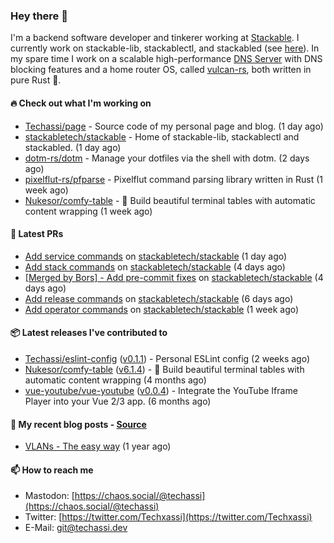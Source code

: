 ### Hey there 👋

I'm a backend software developer and tinkerer working at [Stackable][stackable]. I currently work on
stackable-lib, stackablectl, and stackabled (see [here][stackable-work]). In my spare time I work on
a scalable high-performance [DNS Server][portal] with DNS blocking features and a home router OS,
called [vulcan-rs][vulcan], both written in pure Rust 🦀.

[stackable-work]: https://github.com/stackabletech/stackable
[stackable]: https://github.com/stackabletech
[portal]: https://github.com/portal-rs/portal
[vulcan]: https://github.com/vulcan-rs

#### 🔥 Check out what I'm working on


- [Techassi/page](https://github.com/Techassi/page) - Source code of my personal page and blog. (1 day ago)
- [stackabletech/stackable](https://github.com/stackabletech/stackable) - Home of stackable-lib, stackablectl and stackabled. (1 day ago)
- [dotm-rs/dotm](https://github.com/dotm-rs/dotm) - Manage your dotfiles via the shell with dotm. (2 days ago)
- [pixelflut-rs/pfparse](https://github.com/pixelflut-rs/pfparse) - Pixelflut command parsing library written in Rust (1 week ago)
- [Nukesor/comfy-table](https://github.com/Nukesor/comfy-table) - :large_orange_diamond: Build beautiful terminal tables with automatic content wrapping (1 week ago)

#### 🧪 Latest PRs


- [Add service commands](https://github.com/stackabletech/stackable/pull/28) on [stackabletech/stackable](https://github.com/stackabletech/stackable) (1 day ago)
- [Add stack commands](https://github.com/stackabletech/stackable/pull/27) on [stackabletech/stackable](https://github.com/stackabletech/stackable) (4 days ago)
- [[Merged by Bors] - Add pre-commit fixes](https://github.com/stackabletech/stackable/pull/26) on [stackabletech/stackable](https://github.com/stackabletech/stackable) (4 days ago)
- [Add release commands](https://github.com/stackabletech/stackable/pull/22) on [stackabletech/stackable](https://github.com/stackabletech/stackable) (6 days ago)
- [Add operator commands](https://github.com/stackabletech/stackable/pull/11) on [stackabletech/stackable](https://github.com/stackabletech/stackable) (1 week ago)

#### 📦 Latest releases I've contributed to


- [Techassi/eslint-config](https://github.com/Techassi/eslint-config/releases/tag/v0.1.1) ([v0.1.1](https://github.com/Techassi/eslint-config/releases/tag/v0.1.1)) - Personal ESLint config (2 weeks ago)
- [Nukesor/comfy-table](https://github.com/Nukesor/comfy-table/releases/tag/v6.1.4) ([v6.1.4](https://github.com/Nukesor/comfy-table/releases/tag/v6.1.4)) - :large_orange_diamond: Build beautiful terminal tables with automatic content wrapping (4 months ago)
- [vue-youtube/vue-youtube](https://github.com/vue-youtube/vue-youtube/releases/tag/v0.0.4) ([v0.0.4](https://github.com/vue-youtube/vue-youtube/releases/tag/v0.0.4)) - Integrate the YouTube Iframe Player into your Vue 2/3 app.  (6 months ago)

#### 📜 My recent blog posts - [Source](https://github.com/Techassi/page)


- [VLANs - The easy way](https://techassi.dev/posts/vlans-the-easy-way/) (1 year ago)

#### 📫 How to reach me

- Mastodon: [https://chaos.social/@techassi](https://chaos.social/@techassi)
- Twitter: [https://twitter.com/Techxassi](https://twitter.com/Techxassi)
- E-Mail: git@techassi.dev
